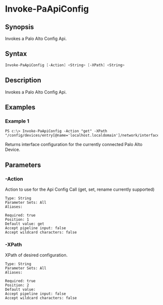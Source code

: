 # Invoke-PaApiConfig

## Synopsis

Invokes a Palo Alto Config Api.

## Syntax


```powershell
Invoke-PaApiConfig [-Action] <String> [-XPath] <String> 
```

## Description

Invokes a Palo Alto Config Api.

## Examples

### Example 1

```
PS c:\> Invoke-PaApiConfig -Action "get" -XPath "/config/devices/entry[@name='localhost.localdomain']/network/interface"
```


Returns interface configuration for the currently connected Palo Alto Device.










## Parameters

### -Action

Action to use for the Api Config Call (get, set, rename currently supported)

```asciidoc
Type: String
Parameter Sets: All
Aliases: 

Required: true
Position: 1
Default value: get
Accept pipeline input: false
Accept wildcard characters: false
```
### -XPath

XPath of desired configuration.

```asciidoc
Type: String
Parameter Sets: All
Aliases: 

Required: true
Position: 2
Default value: 
Accept pipeline input: false
Accept wildcard characters: false
```


